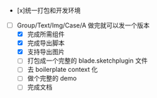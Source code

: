 
 - [x]统一打包和开发环境
 - [ ] Group/Text/Img/Case/A 做完就可以发一个版本
   - [x] 完成所需组件
   - [x]  完成导出脚本
   - [x] 支持导出图片
   - [ ] 打包成一个完整的 blade.sketchplugin 文件
   - [ ] 去 boilerplate context 化
   - [ ] 做个完整的 demo
   - [ ] 完成文档